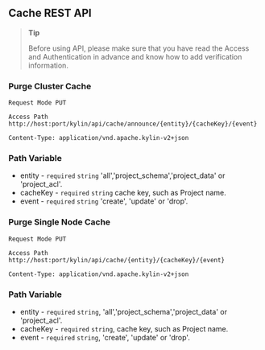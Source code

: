 ## Cache REST API

> **Tip**
>
> Before using API, please make sure that you have read the Access and Authentication in advance and know how to add verification information. 
>


### Purge Cluster Cache
`Request Mode PUT`

`Access Path http://host:port/kylin/api/cache/announce/{entity}/{cacheKey}/{event}`

`Content-Type: application/vnd.apache.kylin-v2+json`


### Path Variable
- entity - `required` `string` 'all','project_schema','project_data' or 'project_acl'.
- cacheKey - `required` `string` cache key, such as Project name.
- event - `required` `string` 'create', 'update' or 'drop'.


### Purge Single Node Cache

`Request Mode PUT`

`Access Path http://host:port/kylin/api/cache/{entity}/{cacheKey}/{event}`

`Content-Type: application/vnd.apache.kylin-v2+json`

### Path Variable

- entity - `required` `string`, 'all','project_schema','project_data' or 'project_acl'.
- cacheKey - `required` `string`, cache key, such as Project name.
- event - `required` `string`, 'create', 'update' or 'drop'.